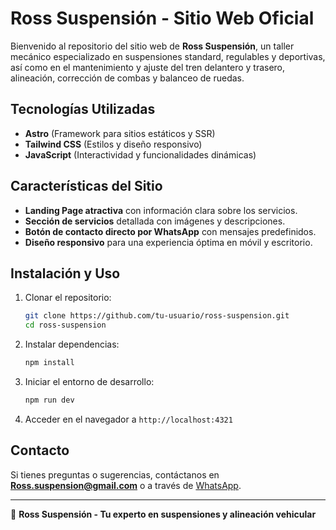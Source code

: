 # Ross Suspensión - Sitio Web Oficial

Bienvenido al repositorio del sitio web de **Ross Suspensión**, un taller mecánico especializado en suspensiones standard, regulables y deportivas, así como en el mantenimiento y ajuste del tren delantero y trasero, alineación, corrección de combas y balanceo de ruedas.

## Tecnologías Utilizadas
- **Astro** (Framework para sitios estáticos y SSR)
- **Tailwind CSS** (Estilos y diseño responsivo)
- **JavaScript** (Interactividad y funcionalidades dinámicas)

## Características del Sitio
- **Landing Page atractiva** con información clara sobre los servicios.
- **Sección de servicios** detallada con imágenes y descripciones.
- **Botón de contacto directo por WhatsApp** con mensajes predefinidos.
- **Diseño responsivo** para una experiencia óptima en móvil y escritorio.

## Instalación y Uso
1. Clonar el repositorio:
   ```sh
   git clone https://github.com/tu-usuario/ross-suspension.git
   cd ross-suspension
   ```
2. Instalar dependencias:
   ```sh
   npm install
   ```
3. Iniciar el entorno de desarrollo:
   ```sh
   npm run dev
   ```
4. Acceder en el navegador a `http://localhost:4321`

## Contacto
Si tienes preguntas o sugerencias, contáctanos en **Ross.suspension@gmail.com** o a través de [WhatsApp](https://wa.me/5493516704096).

---
🚀 **Ross Suspensión - Tu experto en suspensiones y alineación vehicular**